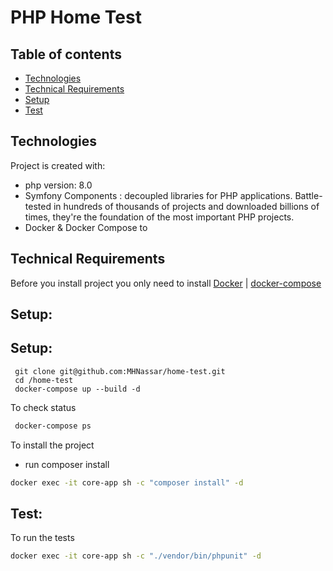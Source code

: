 # PHP Home Test

## Table of contents
* [Technologies](#technologies)
* [Technical Requirements](#technical-requirements)
* [Setup](#setup)
* [Test](#test)


## Technologies 
Project is created with:
* php version: 8.0
* Symfony Components :  decoupled libraries for PHP applications. Battle-tested in hundreds of thousands of projects and downloaded billions of times, they're the foundation of the most important PHP projects.
* Docker & Docker Compose to 

## Technical Requirements
Before you install project you only need to install
[Docker](https://docs.docker.com/get-docker/) | [docker-compose](https://docs.docker.com/compose/install/)

## Setup:
## Setup:
```
 git clone git@github.com:MHNassar/home-test.git
 cd /home-test
 docker-compose up --build -d
```
To check status
```bash
 docker-compose ps
```
To install the project 
* run composer install 
```bash
docker exec -it core-app sh -c "composer install" -d
```

## Test:

To run the tests

```bash
docker exec -it core-app sh -c "./vendor/bin/phpunit" -d
```

